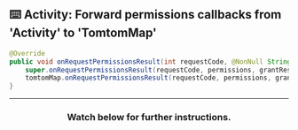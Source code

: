 ## :keyboard: Activity: Forward permissions callbacks from 'Activity' to 'TomtomMap'

```java
@Override
public void onRequestPermissionsResult(int requestCode, @NonNull String[] permissions, @NonNull int[] grantResults) {
    super.onRequestPermissionsResult(requestCode, permissions, grantResults);
    tomtomMap.onRequestPermissionsResult(requestCode, permissions, grantResults);
}
```

<hr>
<h3 align="center">Watch below for further instructions.</h3>
